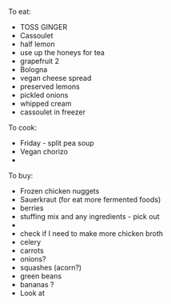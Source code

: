 
To eat:
* TOSS GINGER 
* Cassoulet
* half lemon
* use up the honeys for tea
* grapefruit 2
* Bologna 
* vegan cheese spread
* preserved lemons
* pickled onions
* whipped cream
* cassoulet in freezer

To cook:
* Friday - split pea soup
* Vegan chorizo
* 

To buy:
* Frozen chicken nuggets
* Sauerkraut (for eat more fermented foods)
* berries
* stuffing mix and any ingredients - pick out
* 
* check if I need to make more chicken broth
* celery
* carrots
* onions? 
* squashes (acorn?)
* green beans
* bananas ? 
* Look at 